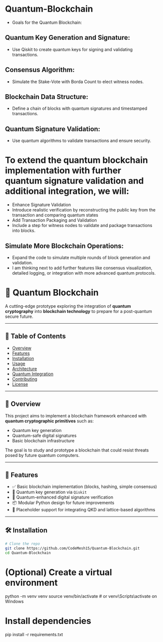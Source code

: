# Quantum-Blockchain
- Goals for the Quantum Blockchain:
## Quantum Key Generation and Signature:
- Use Qiskit to create quantum keys for signing and validating transactions.
## Consensus Algorithm:
- Simulate the Stake-Vote with Borda Count to elect witness nodes.
## Blockchain Data Structure:
- Define a chain of blocks with quantum signatures and timestamped transactions.
## Quantum Signature Validation:
- Use quantum algorithms to validate transactions and ensure security.

# To extend the quantum blockchain implementation with further quantum signature validation and additional integration, we will:

- Enhance Signature Validation
- Introduce realistic verification by reconstructing the public key from the transaction and comparing quantum states
- Add Transaction Packaging and Validation
- Include a step for witness nodes to validate and package transactions into blocks.

## Simulate More Blockchain Operations:
- Expand the code to simulate multiple rounds of block generation and validation.
- I am thinking next to add further features like consensus visualization, detailed logging, or integration with more advanced quantum protocols.

# 🧠 Quantum Blockchain

A cutting-edge prototype exploring the integration of **quantum cryptography** into **blockchain technology** to prepare for a post-quantum secure future.

---

## 📌 Table of Contents
- [Overview](#-overview)
- [Features](#-features)
- [Installation](#-installation)
- [Usage](#-usage)
- [Architecture](#-architecture)
- [Quantum Integration](#-quantum-integration)
- [Contributing](#-contributing)
- [License](#-license)

---

## 🧩 Overview

This project aims to implement a blockchain framework enhanced with **quantum cryptographic primitives** such as:
- Quantum key generation
- Quantum-safe digital signatures
- Basic blockchain infrastructure

The goal is to study and prototype a blockchain that could resist threats posed by future quantum computers.

---

## 🚀 Features

- ✅ Basic blockchain implementation (blocks, hashing, simple consensus)
- 🔐 Quantum key generation via `Qiskit`
- 🧾 Quantum-enhanced digital signature verification
- 📦 Modular Python design for future improvements
- 🧪 Placeholder support for integrating QKD and lattice-based algorithms

---

## 🛠 Installation

```bash
# Clone the repo
git clone https://github.com/CodeMesh15/Quantum-Blockchain.git
cd Quantum-Blockchain
```

# (Optional) Create a virtual environment
python -m venv venv
source venv/bin/activate  # or venv\Scripts\activate on Windows

# Install dependencies
pip install -r requirements.txt


